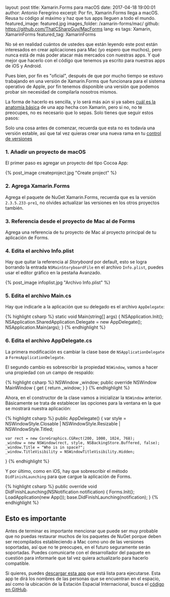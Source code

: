 layout: post
title: Xamarin.Forms para macOS
date: 2017-04-18 19:00:01
author: Antonio Feregrino
excerpt: Por fin, Xamarin.Forms llega a macOS. Reusa tu código al máximo y haz que tus apps lleguen a todo el mundo.
featured_image: featured.jpg
images_folder: /xamarin-forms/mac/
github: https://github.com/ThatCSharpGuy/MacForms
lang: es
tags: Xamarin, XamarinForms
featured_tag: XamarinForms

No sé en realidad cuántos de ustedes que están leyendo este post están interesados en crear aplicaciones para Mac (yo espero que muchos), pero nunca está de más poder atacar más mercados con nuestras apps. Y qué mejor que hacerlo con el código que tenemos ya escrito para nuestras apps de iOS y Android.  


Pues bien, por fin es "oficial", después de que por mucho tiempo se estuvo trabajando en una versión de  Xamarin.Forms que funcionara para el sistema operativo de Apple, por fin tenemos disponible una versión que podemos probar sin necesidad de compilarla nosotros mismos.  

La forma de hacerlo es sencilla, y lo será más aún si ya sabes <a href="http://thatcsharpguy.com/post/anatomia-app-xamarin-forms/" target="_blank">cuál es la anatomía básica</a> de una app hecha con Xamarin, pero si no, no te preocupes, no es necesario que lo sepas. Solo tienes que seguir estos pasos:

Solo una cosa antes de comenzar, recuerda que esta no es todavía una versión estable, así que tal vez quieras crear una nueva rama en tu <a href="http://thatcsharpguy.com/tv/control-versiones/" target="_blank">control de versiones</a>

### 1. Añadir un proyecto de macOS  

El primer paso es agregar un proyecto del tipo Cocoa App:  

{% post_image createproject.jpg "Create project" %} 

### 2. Agrega Xamarin.Forms

Agrega el paquete de NuGet Xamarin.Forms, recuerda que es la versión `2.3.5.233-pre1`, no olvides actualizar las versiones en los otros proyectos también.   

### 3. Referencia desde el proyecto de Mac al de Forms

Agrega una referencia de tu proyecto de Mac al proyecto principal de tu aplicación de Forms.  

### 4. Edita el archivo Info.plist

Hay que quitar la referencia al *Storyboard* por default, esto se logra borrando la entrada `NSMainStoryboardFile` en el archivo `Info.plist`, puedes usar el editor gráfico en la pestaña Avanzado.  

{% post_image infoplist.jpg "Archivo Info.plist" %} 

### 5. Edita el archivo Main.cs  

Hay que indicarle a la aplicación que su delegado es el archivo `AppDelegate`:  

{% highlight csharp %}
	static void Main(string[] args)
	{
		NSApplication.Init();
		NSApplication.SharedApplication.Delegate = new AppDelegate();
		NSApplication.Main(args);
	}
{% endhighlight %}   

### 6. Edita el archivo AppDelegate.cs  

La primera modificación es cambiar la clase base de `NSApplicationDelegate` a `FormsApplicationDelegate`.   

El segundo cambio es sobrescribir la propiedad `NSWindow`, vamos a hacer una propiedad con un campo de respaldo:   

{% highlight csharp %}
NSWindow _window;
public override NSWindow MainWindow
{
    get { return _window; }
}
{% endhighlight %}  

Ahora, en el constructor de la clase vamos a inicializar la `NSWindow` anterior. Básicamente se trata de establecer las opciones para la ventana en la que se mostrará nuestra aplicación: 

{% highlight csharp %}
public AppDelegate()
{
    var style = NSWindowStyle.Closable | NSWindowStyle.Resizable | NSWindowStyle.Titled;

    var rect = new CoreGraphics.CGRect(200, 1000, 1024, 768);
    _window = new NSWindow(rect, style, NSBackingStore.Buffered, false);
    _window.Title = "Who is in space?";
    _window.TitleVisibility = NSWindowTitleVisibility.Hidden;
}
{% endhighlight %}  

Y por último, como en iOS, hay que sobrescribir el método `DidFinishLaunching` para que cargue la aplicación de Forms.

{% highlight csharp %}
public override void DidFinishLaunching(NSNotification notification)
{
    Forms.Init();
    LoadApplication(new App());
    base.DidFinishLaunching(notification);
}
{% endhighlight %}  

## Esto es importante

Antes de terminar es importante mencionar que puede ser muy probable que no puedas restaurar muchos de los paquetes de NuGet porque deben ser recompilados estableciendo a Mac como uno de las versiones soportadas, así que no te preocupes, en el futuro seguramente serán soportadas. Puedes comunicarte con el desarrollador del paquete en cuestión para informarle que tal vez quiera actualizarlo para hacerlo compatible.  

Si quieres, puedes <a href="https://github.com/ThatCSharpGuy/MacForms" target="_blank">descargar esta app</a> que está lista para ejecutarse. Esta app te dirá los nombres de las personas que se encuentran en el espacio, así como la ubicación de la Estación Espacial Internacional, busca el <a href="https://github.com/ThatCSharpGuy/MacForms" target="_blank">código en GitHub</a>.  